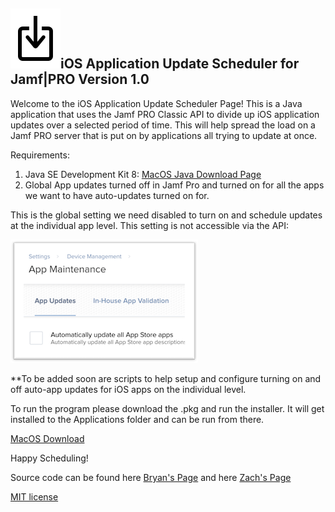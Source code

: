 ## ![logo](Resources/update.png)iOS Application Update Scheduler for Jamf|PRO Version 1.0

Welcome to the iOS Application Update Scheduler Page! This is a Java application that uses the Jamf PRO Classic API to divide up iOS application updates over a selected period of time. This will help spread the load on a Jamf PRO server that is put on by applications all trying to update at once. 

Requirements:

 1. Java SE Development Kit 8: [MacOS Java Download Page](http://www.oracle.com/technetwork/java/javase/downloads/jdk8-downloads-2133151.html)
 2. Global App updates turned off in Jamf Pro and turned on for all the apps we want to have auto-updates turned on for.
 
 This is the global setting we need disabled to turn on and schedule updates at the individual app level. This setting is not accessible via the API:
 
![alt text](Resources/Yes.png)
 
 **To be added soon are scripts to help setup and configure turning on and off auto-app updates for iOS apps on the individual level. 
 
To run the program please download the .pkg and run the installer. It will get installed to the Applications folder and can be run from there.

[MacOS Download](App-Update-Scheduler.pkg)

Happy Scheduling! 

Source code can be found here [Bryan's Page](https://github.com/blarson007/app-update-scheduler) and here [Zach's Page](https://github.com/zdorow/app-update-scheduler)

[MIT license](https://github.com/zdorow/iOS-App-Update-Scheduler/blob/master/Resources/LICENSE)
